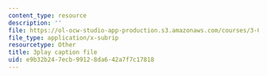 ```yaml
---
content_type: resource
description: ''
file: https://ol-ocw-studio-app-production.s3.amazonaws.com/courses/3-054-cellular-solids-structure-properties-and-applications-spring-2015/e9b32b247ecb99128da642a7f7c17818_LzA1OqHY68M.srt
file_type: application/x-subrip
resourcetype: Other
title: 3play caption file
uid: e9b32b24-7ecb-9912-8da6-42a7f7c17818
---
```

